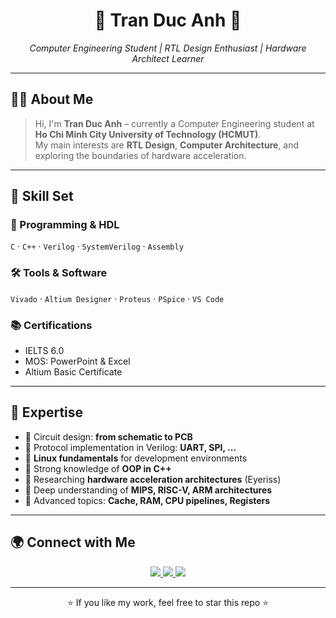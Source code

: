 <h1 align="center">🌌 Tran Duc Anh 🌌</h1>
<p align="center">
  <i>Computer Engineering Student | RTL Design Enthusiast | Hardware Architect Learner</i>
</p>

---

## 🧑‍🎓 About Me
> Hi, I'm **Tran Duc Anh** – currently a Computer Engineering student at **Ho Chi Minh City University of Technology (HCMUT)**.  
> My main interests are **RTL Design**, **Computer Architecture**, and exploring the boundaries of hardware acceleration.  

---

## 🚀 Skill Set

### 🔧 Programming & HDL
`C` · `C++` · `Verilog` · `SystemVerilog` · `Assembly`

### 🛠️ Tools & Software
`Vivado` · `Altium Designer` · `Proteus` · `PSpice` · `VS Code`

### 📚 Certifications
- IELTS 6.0  
- MOS: PowerPoint & Excel  
- Altium Basic Certificate  

---

## 🧠 Expertise
- 🔹 Circuit design: **from schematic to PCB**  
- 🔹 Protocol implementation in Verilog: **UART, SPI, ...**  
- 🔹 **Linux fundamentals** for development environments  
- 🔹 Strong knowledge of **OOP in C++**  
- 🔹 Researching **hardware acceleration architectures** (Eyeriss)  
- 🔹 Deep understanding of **MIPS, RISC-V, ARM architectures**  
- 🔹 Advanced topics: **Cache, RAM, CPU pipelines, Registers**  

---

## 🌍 Connect with Me
<p align="center">
  <a href="https://www.facebook.com/anh.tran.78639?locale=vi_VN">
    <img src="https://img.shields.io/badge/Facebook-1877F2?style=for-the-badge&logo=facebook&logoColor=white"/>
  </a>
  <a href="https://www.linkedin.com/in/anh-tr%E1%BA%A7n-%C4%91%E1%BB%A9c-84116b368/">
    <img src="https://img.shields.io/badge/LinkedIn-0A66C2?style=for-the-badge&logo=linkedin&logoColor=white"/>
  </a>
  <a href="mailto:20211.tranducanh.dbk@gmail.com">
    <img src="https://img.shields.io/badge/Email-D14836?style=for-the-badge&logo=gmail&logoColor=white"/>
  </a>
</p>

---

<p align="center">⭐ If you like my work, feel free to star this repo ⭐</p>
